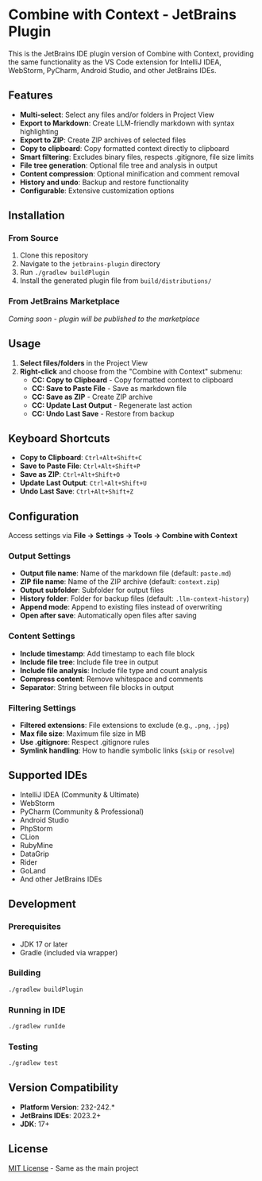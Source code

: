 # Combine with Context - JetBrains Plugin

This is the JetBrains IDE plugin version of Combine with Context, providing the same functionality as the VS Code extension for IntelliJ IDEA, WebStorm, PyCharm, Android Studio, and other JetBrains IDEs.

## Features

- **Multi-select**: Select any files and/or folders in Project View
- **Export to Markdown**: Create LLM-friendly markdown with syntax highlighting
- **Export to ZIP**: Create ZIP archives of selected files
- **Copy to clipboard**: Copy formatted context directly to clipboard
- **Smart filtering**: Excludes binary files, respects .gitignore, file size limits
- **File tree generation**: Optional file tree and analysis in output
- **Content compression**: Optional minification and comment removal
- **History and undo**: Backup and restore functionality
- **Configurable**: Extensive customization options

## Installation

### From Source

1. Clone this repository
2. Navigate to the `jetbrains-plugin` directory
3. Run `./gradlew buildPlugin`
4. Install the generated plugin file from `build/distributions/`

### From JetBrains Marketplace

*Coming soon - plugin will be published to the marketplace*

## Usage

1. **Select files/folders** in the Project View
2. **Right-click** and choose from the "Combine with Context" submenu:
   - **CC: Copy to Clipboard** - Copy formatted context to clipboard
   - **CC: Save to Paste File** - Save as markdown file
   - **CC: Save as ZIP** - Create ZIP archive
   - **CC: Update Last Output** - Regenerate last action
   - **CC: Undo Last Save** - Restore from backup

## Keyboard Shortcuts

- **Copy to Clipboard**: `Ctrl+Alt+Shift+C`
- **Save to Paste File**: `Ctrl+Alt+Shift+P`
- **Save as ZIP**: `Ctrl+Alt+Shift+O`
- **Update Last Output**: `Ctrl+Alt+Shift+U`
- **Undo Last Save**: `Ctrl+Alt+Shift+Z`

## Configuration

Access settings via **File → Settings → Tools → Combine with Context**

### Output Settings
- **Output file name**: Name of the markdown file (default: `paste.md`)
- **ZIP file name**: Name of the ZIP archive (default: `context.zip`)
- **Output subfolder**: Subfolder for output files
- **History folder**: Folder for backup files (default: `.llm-context-history`)
- **Append mode**: Append to existing files instead of overwriting
- **Open after save**: Automatically open files after saving

### Content Settings
- **Include timestamp**: Add timestamp to each file block
- **Include file tree**: Include file tree in output
- **Include file analysis**: Include file type and count analysis
- **Compress content**: Remove whitespace and comments
- **Separator**: String between file blocks in output

### Filtering Settings
- **Filtered extensions**: File extensions to exclude (e.g., `.png`, `.jpg`)
- **Max file size**: Maximum file size in MB
- **Use .gitignore**: Respect .gitignore rules
- **Symlink handling**: How to handle symbolic links (`skip` or `resolve`)

## Supported IDEs

- IntelliJ IDEA (Community & Ultimate)
- WebStorm
- PyCharm (Community & Professional)
- Android Studio
- PhpStorm
- CLion
- RubyMine
- DataGrip
- Rider
- GoLand
- And other JetBrains IDEs

## Development

### Prerequisites
- JDK 17 or later
- Gradle (included via wrapper)

### Building
```bash
./gradlew buildPlugin
```

### Running in IDE
```bash
./gradlew runIde
```

### Testing
```bash
./gradlew test
```

## Version Compatibility

- **Platform Version**: 232-242.*
- **JetBrains IDEs**: 2023.2+
- **JDK**: 17+

## License

[MIT License](../LICENSE.md) - Same as the main project